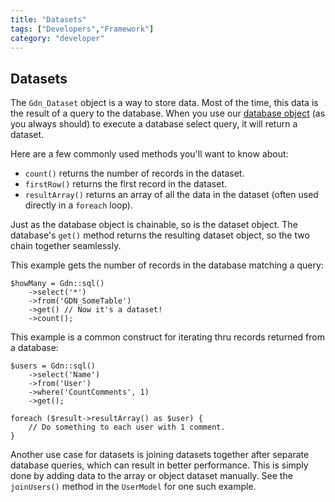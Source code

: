 ```yaml
---
title: "Datasets"
tags: ["Developers","Framework"]
category: "developer"
---
```


## Datasets

The `Gdn_Dataset` object is a way to store data. Most of the time, this data is the result of a query to the database. When you use our [database object](/developers/framework/database) (as you always should) to execute a database select query, it will return a dataset.

Here are a few commonly used methods you'll want to know about:

* `count()` returns the number of records in the dataset.
* `firstRow()` returns the first record in the dataset.
* `resultArray()` returns an array of all the data in the dataset (often used directly in a `foreach` loop).

Just as the database object is chainable, so is the dataset object. The database's `get()` method returns the resulting dataset object, so the two chain together seamlessly.

This example gets the number of records in the database matching a query:

```
$howMany = Gdn::sql()
    ->select('*')
    ->from('GDN_SomeTable')
    ->get() // Now it's a dataset!
    ->count();
```

This example is a common construct for iterating thru records returned from a database:

```
$users = Gdn::sql()
    ->select('Name')
    ->from('User')
    ->where('CountComments', 1)
    ->get();

foreach ($result->resultArray() as $user) {
	// Do something to each user with 1 comment.
}
```

Another use case for datasets is joining datasets together after separate database queries, which can result in better performance. This is simply done by adding data to the array or object dataset manually. See the `joinUsers()` method in the `UserModel` for one such example.
